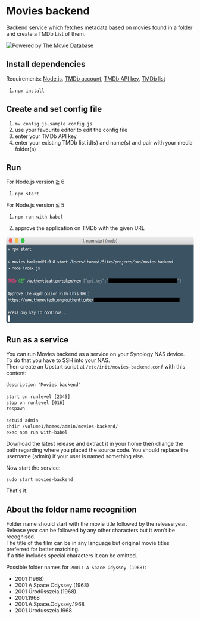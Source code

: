 # Movies backend
Backend service which fetches metadata based on movies found in a folder and create a TMDb List of them.

<img src="https://www.themoviedb.org/assets/bb45549239e25f1770d5f76727bcd7c0/images/v4/logos/408x161-powered-by-rectangle-blue.png" width="204" alt="Powered by The Movie Database">

## Install dependencies

Requirements: [Node.js](https://nodejs.org/), [TMDb account](https://www.themoviedb.org/account/signup), [TMDb API key](https://www.themoviedb.org/faq/api?language=en), [TMDb list](https://www.themoviedb.org/documentation/editing/lists)

1. `npm install`

## Create and set config file

1. `mv config.js.sample config.js`
2. use your favourite editor to edit the config file
3. enter your TMDb API key
4. enter your existing TMDb list id(s) and name(s) and pair with your media folder(s)

## Run

For Node.js version ≧ 6

1. `npm start`

For Node.js version ≦ 5

1. `npm run with-babel`

2. approve the application on TMDb with the given URL

<img src="app-approve.jpg" width="612" height="231" alt="Approve application">

## Run as a service

You can run Movies backend as a service on your Synology NAS device.  
To do that you have to SSH into your NAS.  
Then create an Upstart script at `/etc/init/movies-backend.conf` with this content:

```
description "Movies backend"

start on runlevel [2345]
stop on runlevel [016]
respawn

setuid admin
chdir /volume1/homes/admin/movies-backend/
exec npm run with-babel
```

Download the latest release and extract it in your home then change the path regarding where you placed the source code.
You should replace the username (admin) if your user is named something else.  

Now start the service:

```
sudo start movies-backend
```

That's it.

## About the folder name recognition

Folder name should start with the movie title followed by the release year.  
Release year can be followed by any other characters but it won't be recognised.  
The title of the film can be in any language but original movie titles preferred for better matching.  
If a title includes special characters it can be omitted.  

Possible folder names for `2001: A Space Odyssey (1968)`:

* 2001 (1968)
* 2001 A Space Odyssey (1968)
* 2001 Űrodüsszeia (1968)
* 2001.1968
* 2001.A.Space.Odyssey.1968
* 2001.Urodusszeia.1968

